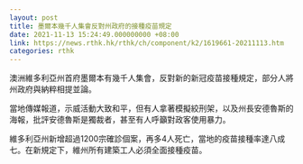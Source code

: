 ```yaml
---
layout: post
title: 墨爾本幾千人集會反對州政府的接種疫苗規定
date: 2021-11-13 15:24:49.000000000 +08:00
link: https://news.rthk.hk/rthk/ch/component/k2/1619661-20211113.htm
categories: rthk
---
```


澳洲維多利亞州首府墨爾本有幾千人集會，反對新的新冠疫苗接種規定，部分人將州政府與納粹相提並論。

當地傳媒報道，示威活動大致和平，但有人拿著模擬絞刑架，以及州長安德魯斯的海報，批評安德魯斯是獨裁者，甚至有人呼籲對政客使用暴力。

維多利亞州新增超過1200宗確診個案，再多4人死亡，當地的疫苗接種率達八成七。在新規定下，維州所有建築工人必須全面接種疫苗。
